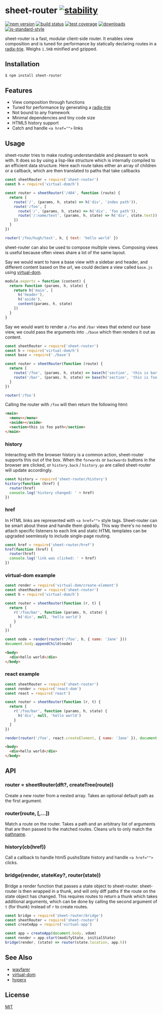 # sheet-router [![stability][0]][1]
[![npm version][2]][3] [![build status][4]][5] [![test coverage][6]][7]
[![downloads][8]][9] [![js-standard-style][10]][11]

sheet-router is a fast, modular client-side router. It enables view composition
and is tuned for performance by statically declaring routes in a
[radix-trie][12]. Weighs `1.5KB` minified and gzipped.

## Installation
```sh
$ npm install sheet-router
```

## Features
- View composition through functions
- Tuned for performance by generating a [radix-trie][12]
- Not bound to any framework
- Minimal dependencies and tiny code size
- HTML5 history support
- Catch and handle `<a href="">` links

## Usage
sheet-router tries to make routing understandable and pleasant to work with. It
does so by using a lisp-like structure which is internally compiled to an
efficient data structure. Here each route takes either an array of children or
a callback, which are then translated to paths that take callbacks
```js
const sheetRouter = require('sheet-router')
const h = require('virtual-dom/h')

const router = sheetRouter('/404', function (route) {
  return [
    route('/', (params, h, state) => h('div', 'index path')),
    route('/foo', [
      route('/', (params, h, state) => h('div', 'foo path')),
      route('/:name/text', (params, h, state) => h('div', state.text))
    ])
  ]
})

router('/foo/hugh/text', h, { text: 'hello world' })
```

sheet-router can also be used to compose multiple views. Composing views is
useful because often views share a lot of the same layout.

Say we would want to have a base view with a sidebar and header, and different
content based on the url, we could declare a view called `base.js` using
[virtual-dom][13].
```js
module.exports = function (content) {
  return function (params, h, state) {
    return h('main', [
      h('header'),
      h('aside'),
      content(params, h, state)
    ])
  }
}
```

Say we would want to render a `/foo` and `/bar` views that extend our base
view, we could pass the arguments into `./base` which then renders it out as
content.
```js
const sheetRouter = require('sheet-router')
const h = require('virtual-dom/h')
const base = require('./base')

const router = sheetRouter(function (route) {
  return [
    route('/foo', (params, h, state) => base(h('section', 'this is bar path')),
    route('/bar', (params, h, state) => base(h('section', 'this is foo path'))
  ]
})

router('/foo')
```

Calling the router with `/foo` will then return the following html:
```html
<main>
  <menu></menu>
  <aside></aside>
  <section>this is foo path</section>
</main>
```

### history
Interacting with the browser history is a common action, sheet-router
supports this out of the box. When the `forwards` or `backwards` buttons in the
browser are clicked, or `history.back` / `history.go` are called sheet-router
will update accordingly.
```js
const history = require('sheet-router/history')
history(function (href) {
  router(href)
  console.log('history changed: ' + href)
})
```

### href
In HTML links are represented with `<a href="">` style tags. Sheet-router can
be smart about these and handle them globally. This way there's no need to
attach specific listeners to each link and static HTML templates can be
upgraded seemlessly to include single-page routing.
```js
const href = require('sheet-router/href')
href(function (href) {
  router(href)
  console.log('link was clicked: ' + href)
})
```

### virtual-dom example
```js
const render = require('virtual-dom/create-element')
const sheetRouter = require('sheet-router')
const h = require('virtual-dom/h')

const router = sheetRouter(function (r, t) {
  return [
    r('/foo/bar', function (params, h, state) {
      h('div', null, 'hello world')
    }
  ]
})

const node = render(router('/foo', h, { name: 'Jane' }))
document.body.appendChild(node)
```
```html
<body>
  <div>hello world</div>
</body>
```

### react example
```js
const sheetRouter = require('sheet-router')
const render = require('react-dom')
const react = require('react')

const router = sheetRouter(function (r, t) {
  return [
    r('/foo/bar', function (params, h, state) {
      h('div', null, 'hello world')
    }
  ]
})

render(router('/foo', react.createElement, { name: 'Jane' }), document.body)
```
```html
<body>
  <div>hello world</div>
</body>
```

## API
### router = sheetRouter(dft?, createTree(route))
Create a new router from a nested array. Takes an optional default path as the
first argument.

### router(route, [,...])
Match a route on the router. Takes a path and an arbitrary list of arguments
that are then passed to the matched routes. Cleans urls to only match the
[pathname][15].

### history(cb(href))
Call a callback to handle html5 pushsState history and handle `<a href="">`
clicks.

### bridge(render, stateKey?, router(state))
Bridge a render function that passes a state object to sheet-router.
sheet-router is then wrapped in a thunk, and will only diff paths if the route
on the state object has changed. This requires routes to return a thunk which
takes additional arguments, which can be done by calling the second argument of
`t` (for thunk) instead of `r` to create routes.
```js
const bridge = require('sheet-router/bridge')
const sheetRouter = require('sheet-router')
const createApp = require('virtual-app')

const app = createApp(document.body, vdom)
const render = app.start(modifyState, initialState)
bridge(render, (state) => router(state.location, app.h))
```

## See Also
- [wayfarer][12]
- [virtual-dom][13]
- [hyperx][14]

## License
[MIT](https://tldrlegal.com/license/mit-license)

[0]: https://img.shields.io/badge/stability-experimental-orange.svg?style=flat-square
[1]: https://nodejs.org/api/documentation.html#documentation_stability_index
[2]: https://img.shields.io/npm/v/sheet-router.svg?style=flat-square
[3]: https://npmjs.org/package/sheet-router
[4]: https://img.shields.io/travis/yoshuawuyts/sheet-router/master.svg?style=flat-square
[5]: https://travis-ci.org/yoshuawuyts/sheet-router
[6]: https://img.shields.io/codecov/c/github/yoshuawuyts/sheet-router/master.svg?style=flat-square
[7]: https://codecov.io/github/yoshuawuyts/sheet-router
[8]: http://img.shields.io/npm/dm/sheet-router.svg?style=flat-square
[9]: https://npmjs.org/package/sheet-router
[10]: https://img.shields.io/badge/code%20style-standard-brightgreen.svg?style=flat-square
[11]: https://github.com/feross/standard
[12]: https://github.com/yoshuawuyts/wayfarer
[13]: https://github.com/Matt-Esch/virtual-dom
[14]: https://github.com/substack/hyperx
[15]: https://nodejs.org/api/url.html#url_url_parsing
